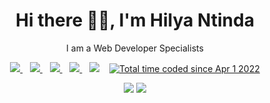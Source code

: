 <p align="center">
  <h1 align='center'>Hi there 👋🏾, I'm Hilya Ntinda</h1> 
  <p align="center"> I am a Web Developer Specialists </p>
</p>

<p align='center'>
<a href="https://wa.me/+264813867303?text=Hello Hilya" target="_blank">
  <img src="https://img.shields.io/badge/WHATSAPP-%2325D366.svg?&style=for-the-badge&logo=whatsapp&logoColor=white" />
</a>&nbsp;&nbsp;
<a href="https://twitter.com/tuu_kuku" target="_blank">
  <img src="https://img.shields.io/badge/twitter-%231DA1F2.svg?&style=for-the-badge&logo=twitter&logoColor=white" />
</a>&nbsp;&nbsp;
<a href="https://www.linkedin.com/in/hilya-ntinda-910487143/" target="_blank">
  <img src="https://img.shields.io/badge/linkedin-%230077B5.svg?&style=for-the-badge&logo=linkedin&logoColor=white" />
</a>&nbsp;&nbsp;
<a href="mailto:ntindahilyai@gmail.com" target="_blank">
  <img src="https://img.shields.io/badge/email me-%23D14836.svg?&style=for-the-badge&logo=gmail&logoColor=white" />
</a>&nbsp;&nbsp;
  <img src="https://gpvc.arturio.dev/Victorola-coder" />
  </a>&nbsp;&nbsp;
  <a href="https://wakatime.com/@71012fa4-1b94-4222-862a-ae7462bd8403"><img src="https://wakatime.com/badge/user/71012fa4-1b94-4222-862a-ae7462bd8403.svg" alt="Total time coded since Apr 1 2022" /></a>
  
  
  <p align = "center">
  <img src = "https://github-readme-stats.vercel.app/api?username=Hilya02&show_icons=true&theme=tokyonight&line_height=27">
  <img src = "https://github-readme-stats.vercel.app/api/top-langs/?username=Hilya02&theme=tokyonight">
</p>
</p>
 

